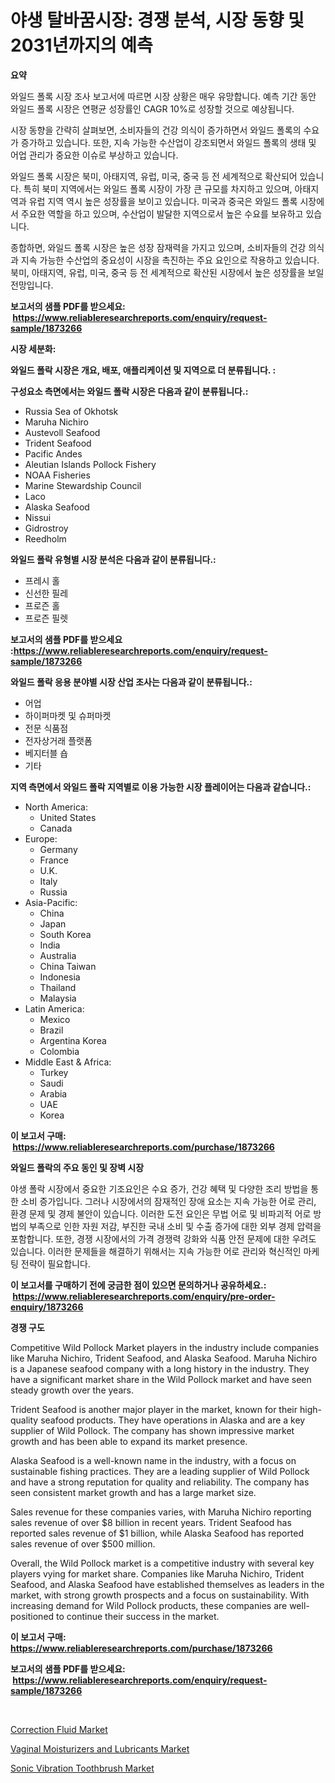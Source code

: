 <p><h1>야생 탈바꿈시장: 경쟁 분석, 시장 동향 및 2031년까지의 예측</h1></p><p><strong>요약</strong></p>
<p><p>와일드 폴록 시장 조사 보고서에 따르면 시장 상황은 매우 유망합니다. 예측 기간 동안 와일드 폴록 시장은 연평균 성장률인 CAGR 10%로 성장할 것으로 예상됩니다. </p><p>시장 동향을 간략히 살펴보면, 소비자들의 건강 의식이 증가하면서 와일드 폴록의 수요가 증가하고 있습니다. 또한, 지속 가능한 수산업이 강조되면서 와일드 폴록의 생태 및 어업 관리가 중요한 이슈로 부상하고 있습니다.</p><p>와일드 폴록 시장은 북미, 아태지역, 유럽, 미국, 중국 등 전 세계적으로 확산되어 있습니다. 특히 북미 지역에서는 와일드 폴록 시장이 가장 큰 규모를 차지하고 있으며, 아태지역과 유럽 지역 역시 높은 성장률을 보이고 있습니다. 미국과 중국은 와일드 폴록 시장에서 주요한 역할을 하고 있으며, 수산업이 발달한 지역으로서 높은 수요를 보유하고 있습니다.</p><p>종합하면, 와일드 폴록 시장은 높은 성장 잠재력을 가지고 있으며, 소비자들의 건강 의식과 지속 가능한 수산업의 중요성이 시장을 촉진하는 주요 요인으로 작용하고 있습니다. 북미, 아태지역, 유럽, 미국, 중국 등 전 세계적으로 확산된 시장에서 높은 성장률을 보일 전망입니다.</p></p>
<p><strong>보고서의 샘플 PDF를 받으세요: &nbsp;<a href="https://www.reliableresearchreports.com/enquiry/request-sample/1873266">https://www.reliableresearchreports.com/enquiry/request-sample/1873266</a></strong></p>
<p><strong>시장 세분화:</strong></p>
<p><strong> 와일드 폴락 시장은 개요, 배포, 애플리케이션 및 지역으로 더 분류됩니다. :</strong></p>
<p><strong>구성요소 측면에서는 와일드 폴락 시장은 다음과 같이 분류됩니다.:</strong></p>
<p><ul><li>Russia Sea of Okhotsk</li><li>Maruha Nichiro</li><li>Austevoll Seafood</li><li>Trident Seafood</li><li>Pacific Andes</li><li>Aleutian Islands Pollock Fishery</li><li>NOAA Fisheries</li><li>Marine Stewardship Council</li><li>Laco</li><li>Alaska Seafood</li><li>Nissui</li><li>Gidrostroy</li><li>Reedholm</li></ul></p>
<p><strong> 와일드 폴락 유형별 시장 분석은 다음과 같이 분류됩니다.:</strong></p>
<p><ul><li>프레시 홀</li><li>신선한 필레</li><li>프로즌 홀</li><li>프로즌 필렛</li></ul></p>
<p><strong>보고서의 샘플 PDF를 받으세요 :<a href="https://www.reliableresearchreports.com/enquiry/request-sample/1873266">https://www.reliableresearchreports.com/enquiry/request-sample/1873266</a></strong></p>
<p><strong> 와일드 폴락 응용 분야별 시장 산업 조사는 다음과 같이 분류됩니다.:</strong></p>
<p><ul><li>어업</li><li>하이퍼마켓 및 슈퍼마켓</li><li>전문 식품점</li><li>전자상거래 플랫폼</li><li>베지터블 숍</li><li>기타</li></ul></p>
<p><strong>지역 측면에서 와일드 폴락 지역별로 이용 가능한 시장 플레이어는 다음과 같습니다.:</strong></p>
<p><ul>
    <li>
        North America:
        <ul>
            <li>United States</li>
            <li>Canada</li>
        </ul>
    </li>
    <li>
        Europe:
        <ul>
            <li>Germany</li>
            <li>France</li>
            <li>U.K.</li>
            <li>Italy</li>
            <li>Russia</li>
        </ul>
    </li>
    <li>
        Asia-Pacific:
        <ul>
            <li>China</li>
            <li>Japan</li>
            <li>South Korea</li>
            <li>India</li>
            <li>Australia</li>
            <li>China Taiwan</li>
            <li>Indonesia</li>
            <li>Thailand</li>
            <li>Malaysia</li>
        </ul>
    </li>
    <li>
        Latin America:
        <ul>
            <li>Mexico</li>
            <li>Brazil</li>
            <li>Argentina Korea</li>
            <li>Colombia</li>
        </ul>
    </li>
    <li>
        Middle East & Africa:
        <ul>
            <li>Turkey</li>
            <li>Saudi</li>
            <li>Arabia</li>
            <li>UAE</li>
            <li>Korea</li>
        </ul>
    </li>
    </ul></p>
<p><strong>이 보고서 구매: &nbsp;<a href="https://www.reliableresearchreports.com/purchase/1873266">https://www.reliableresearchreports.com/purchase/1873266</a></strong></p>
<p><strong>와일드 폴락의 주요 동인 및 장벽 시장</strong></p>
<p><p>야생 폴락 시장에서 중요한 기조요인은 수요 증가, 건강 혜택 및 다양한 조리 방법을 통한 소비 증가입니다. 그러나 시장에서의 잠재적인 장애 요소는 지속 가능한 어로 관리, 환경 문제 및 경제 불안이 있습니다. 이러한 도전 요인은 무법 어로 및 비파괴적 어로 방법의 부족으로 인한 자원 저감, 부진한 국내 소비 및 수출 증가에 대한 외부 경제 압력을 포함합니다. 또한, 경쟁 시장에서의 가격 경쟁력 강화와 식품 안전 문제에 대한 우려도 있습니다. 이러한 문제들을 해결하기 위해서는 지속 가능한 어로 관리와 혁신적인 마케팅 전략이 필요합니다.</p></p>
<p><strong>이 보고서를 구매하기 전에 궁금한 점이 있으면 문의하거나 공유하세요.: &nbsp;<a href="https://www.reliableresearchreports.com/enquiry/pre-order-enquiry/1873266">https://www.reliableresearchreports.com/enquiry/pre-order-enquiry/1873266</a></strong></p>
<p><strong>경쟁 구도</strong></p>
<p><p>Competitive Wild Pollock Market players in the industry include companies like Maruha Nichiro, Trident Seafood, and Alaska Seafood. Maruha Nichiro is a Japanese seafood company with a long history in the industry. They have a significant market share in the Wild Pollock market and have seen steady growth over the years.</p><p>Trident Seafood is another major player in the market, known for their high-quality seafood products. They have operations in Alaska and are a key supplier of Wild Pollock. The company has shown impressive market growth and has been able to expand its market presence.</p><p>Alaska Seafood is a well-known name in the industry, with a focus on sustainable fishing practices. They are a leading supplier of Wild Pollock and have a strong reputation for quality and reliability. The company has seen consistent market growth and has a large market size.</p><p>Sales revenue for these companies varies, with Maruha Nichiro reporting sales revenue of over $8 billion in recent years. Trident Seafood has reported sales revenue of $1 billion, while Alaska Seafood has reported sales revenue of over $500 million.</p><p>Overall, the Wild Pollock market is a competitive industry with several key players vying for market share. Companies like Maruha Nichiro, Trident Seafood, and Alaska Seafood have established themselves as leaders in the market, with strong growth prospects and a focus on sustainability. With increasing demand for Wild Pollock products, these companies are well-positioned to continue their success in the market.</p></p>
<p><strong>이 보고서 구매: &nbsp; <a href="https://www.reliableresearchreports.com/purchase/1873266">https://www.reliableresearchreports.com/purchase/1873266</a></strong></p>
<p><strong>보고서의 샘플 PDF를 받으세요: &nbsp;<a href="https://www.reliableresearchreports.com/enquiry/request-sample/1873266">https://www.reliableresearchreports.com/enquiry/request-sample/1873266</a></strong><strong></strong></p>
<p>&nbsp;</p>
<p><p><a href="https://github.com/angelajermaine/Market-Research-Report-List-2/blob/main/correction-fluid-market.md">Correction Fluid Market</a></p><p><a href="https://github.com/shotows/Market-Research-Report-List-1/blob/main/vaginal-moisturizers-and-lubricants-market.md">Vaginal Moisturizers and Lubricants Market</a></p><p><a href="https://github.com/beatblasta/Market-Research-Report-List-2/blob/main/sonic-vibration-toothbrush-market.md">Sonic Vibration Toothbrush Market</a></p></p>